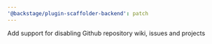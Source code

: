 ```yaml
---
'@backstage/plugin-scaffolder-backend': patch
---
```


Add support for disabling Github repository wiki, issues and projects
